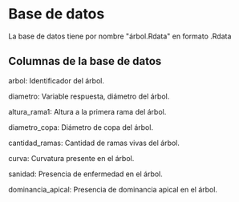 # Base de datos
La base de datos tiene por nombre "árbol.Rdata" en formato .Rdata

## Columnas de la base de datos
arbol: Identificador del árbol.

diametro: Variable respuesta, diámetro del árbol.

altura_rama1: Altura a la primera rama del árbol.

diametro_copa: Diámetro de copa del árbol.

cantidad_ramas: Cantidad de ramas vivas del árbol.

curva: Curvatura presente en el árbol.

sanidad: Presencia de enfermedad en el árbol.

dominancia_apical: Presencia de dominancia apical en el árbol.
